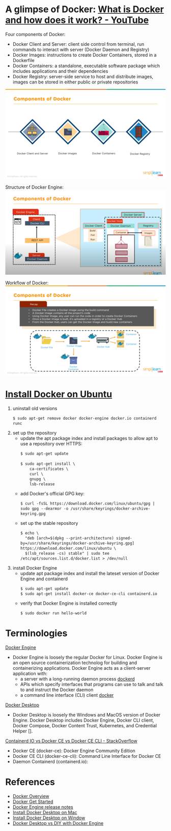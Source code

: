 # A glimpse of Docker: [What is Docker and how does it work? - YouTube](https://youtu.be/rOTqprHv1YE?t=248)
Four components of Docker:
  - Docker Client and Server: client side control from terminal, run commands to interact with server (Docker Daemon and Registry)
  - Docker Images: instructions to create Docker Containers, stored in a Dockerfile
  - Docker Containers: a standalone, executable software package which includes applications and their dependencies
  - Docker Registry: server-side service to host and distribute images, images can be stored in either public or private repositories

![Components of Docker](./Assets/Components-of-Docker.png)

Structure of Docker Engine:
![Structure of Docker](./Assets/Structure-of-Docker.png)

Workflow of Docker:
![Workflow of Docker](./Assets/Workflow-of-Docker.png)


# [Install Docker on Ubuntu](https://docs.docker.com/engine/install/ubuntu/)
1. uninstall old versions
    ```
    $ sudo apt-get remove docker docker-engine docker.io containerd runc
    ```
2. set up the repository
    - update the apt package index and install packages to allow apt to use a repository over HTTPS:
        ```
        $ sudo apt-get update

        $ sudo apt-get install \
            ca-certificates \
            curl \
            gnupg \
            lsb-release
        ```
    - add Docker's official GPG key:
        ```
        $ curl -fsSL https://download.docker.com/linux/ubuntu/gpg | sudo gpg --dearmor -o /usr/share/keyrings/docker-archive-keyring.gpg
        ```
    - set up the stable repository
        ```
        $ echo \
          "deb [arch=$(dpkg --print-architecture) signed-by=/usr/share/keyrings/docker-archive-keyring.gpg] https://download.docker.com/linux/ubuntu \
          $(lsb_release -cs) stable" | sudo tee /etc/apt/sources.list.d/docker.list > /dev/null
        ```
3. install Docker Engine
    - update apt package index and install the lateset version of Docker Engine and containerd
        ```
        $ sudo apt-get update
        $ sudo apt-get install docker-ce docker-ce-cli containerd.io
        ```
    - verify that Docker Engine is installed correctly
        ```
        $ sudo docker run hello-world
        ```


# Terminologies
[Docker Engine](https://docs.docker.com/engine/)
- Docker Engine is loosely the regular Docker for Linux. Docker Engine is an open source containerization technolog for building and containerizing applications. Docker Engine acts as a client-server application with:
  - a server with a long-running daemon process [dockerd](https://docs.docker.com/engine/reference/commandline/dockerd/)
  - APIs which specify interfaces that programs can use to talk and talk to and instruct the Docker daemon
  - a command line interface (CLI) client [docker](https://docs.docker.com/engine/reference/commandline/cli/)

[Docker Desktop](https://docs.docker.com/desktop/)
- Docker Desktop is loosely the Windows and MacOS version of Docker Engine. Docker Desktop includes Docker Engine, Docker CLI client, Docker Compose, Docker Content Trust, Kubernetes, and Credential Helper [].

[Containerd IO vs Docker CE vs Docker CE CLI - StackOverflow](https://stackoverflow.com/questions/58741267/containerd-io-vs-docker-ce-cli-vs-docker-ce-what-are-the-differences-and-what-d)
- Docker CE (docker-ce): Docker Engine Community Edition
- Docker CE CLI (docker-ce-cli): Command Line Interface for Docker CE 
- Daemon Containerd (containerd.io): 


# References
- [Docker Overview](https://docs.docker.com/get-started/overview/)
- [Docker Get Started](https://docs.docker.com/get-started/)
- [Docker Engine release notes](https://docs.docker.com/engine/release-notes/)
- [Install Docker Desktop on Mac](https://docs.docker.com/desktop/mac/install/)
- [Install Docker Desktop on Window](https://docs.docker.com/desktop/windows/install/)
- [Docker Desktop vs DIY with Docker Engine](https://www.docker.com/products/docker-desktop/alternatives/)
